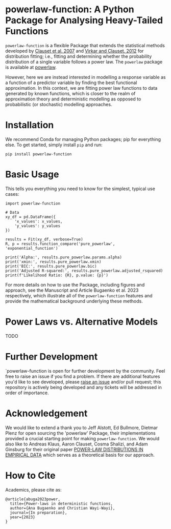 # powerlaw-function: A Python Package for Analysing Heavy-Tailed Functions

`powerlaw-function` is a flexible Package that extends the statistical methods developed by [Clauset et al. 2007](https://arxiv.org/abs/0706.1062) and [Virkar and Clauset. 2012](https://arxiv.org/abs/1208.3524) for distribution fitting; i.e., fitting and determining whether the probability distribution of a single variable follows a power law.</b>
The `powerlaw` package is available at [powerlaw](https://github.com/jeffalstott/powerlaw/tree/master).

However,  here we are instead interested in modelling a response variable as a function of a predictor variable by finding the best functional approximation. In this context, we are fitting power law functions to data generated by known functions, which is closer to the realm of approximation theory and deterministic modelling as opposed to probabilistic (or stochastic) modelling approaches. 


# Installation 

We recommend Conda for managing Python packages; pip for everything else. To get started, simply install `pip` and run:

  `pip install powerlaw-function`

# Basic Usage 

This tells you everything you need to know for the simplest, typical use cases:

    import powerlaw-function

    # Data
    xy_df = pd.DataFrame({
        'x_values': x_values,
        'y_values': y_values
    })
    
    results = Fit(xy_df, verbose=True)
    R, p = results.function_compare('pure_powerlaw', 'exponential_function')
    
    print('Alpha:', results.pure_powerlaw.params.alpha)
    print('xmin:', results.pure_powerlaw.xmin)
    print('BIC:', results.pure_powerlaw.bic)
    print('Adjusted R-squared:', results.pure_powerlaw.adjusted_rsquared)
    print(f'Likelihood Ratio: {R}, p.value: {p}')

For more details on how to use the Package, including figures and approach, see the Manuscript and Article Bugaenko et al. 2023 respectively, which illustrate all of the `powerlaw-function` features and provide the mathematical background underlying these methods.

# Power Laws vs. Alternative Models

TODO

# Further Development

`powerlaw-function is open for further development by the community.  Feel free to raise an issue if you find a problem. If there are additional features you'd like to see developed, please [raise an issue](https://github.com/anabugaenko/powerlaw-function/issues) and/or pull request; this repository is actively being developed and any tickets will be addressed in order of importance. 

# Acknowledgement 

We would like to extend a thank you to Jeff Alstott, Ed Bullmore, Dietmar Plenz for open sourcing the 'powerlaw' Package, their implementations provided a crucial starting point for making `powerlaw-function`. We would also like to Andreas Klaus, Aaron Clauset, Cosma Shalizi, and Adam Ginsburg for their original paper [POWER-LAW DISTRIBUTIONS IN EMPIRICAL DATA](https://arxiv.org/abs/0706.1062)  which serves as a theoretical basis for our approach.

# How to Cite

  Academics, please cite as:
  
    @article{abuga2023power,
      title={Power-laws in deterministic functions,
      author={Ana Bugaenko and Christian Wayi-Wayi},
      journal={In preparation},
      year={2023}
    }


